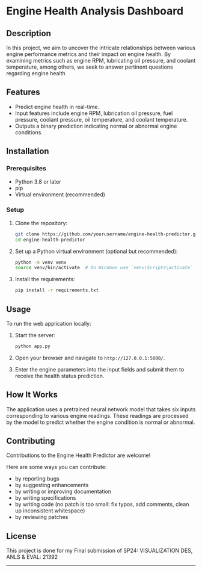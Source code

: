 
# Engine Health Analysis Dashboard

## Description
In this project, we aim to uncover the intricate relationships between various engine performance metrics and their impact on engine health. By examining metrics such as engine RPM, lubricating oil pressure, and coolant temperature, among others, we seek to answer pertinent questions regarding engine health
## Features
- Predict engine health in real-time.
- Input features include engine RPM, lubrication oil pressure, fuel pressure, coolant pressure, oil temperature, and coolant temperature.
- Outputs a binary prediction indicating normal or abnormal engine conditions.

## Installation

### Prerequisites
- Python 3.8 or later
- pip
- Virtual environment (recommended)

### Setup
1. Clone the repository:
   ```bash
   git clone https://github.com/yourusername/engine-health-predictor.git
   cd engine-health-predictor
   ```

2. Set up a Python virtual environment (optional but recommended):
   ```bash
   python -m venv venv
   source venv/bin/activate  # On Windows use `venv\Scripts\activate`
   ```

3. Install the requirements:
   ```bash
   pip install -r requirements.txt
   ```

## Usage
To run the web application locally:

1. Start the server:
   ```bash
   python app.py
   ```

2. Open your browser and navigate to `http://127.0.0.1:5000/`.

3. Enter the engine parameters into the input fields and submit them to receive the health status prediction.

## How It Works
The application uses a pretrained neural network model that takes six inputs corresponding to various engine readings. These readings are processed by the model to predict whether the engine condition is normal or abnormal.

## Contributing
Contributions to the Engine Health Predictor are welcome!

Here are some ways you can contribute:
- by reporting bugs
- by suggesting enhancements
- by writing or improving documentation
- by writing specifications
- by writing code (no patch is too small: fix typos, add comments, clean up inconsistent whitespace)
- by reviewing patches

## License
This project is done for my Final submission of SP24: VISUALIZATION DES, ANLS & EVAL: 21392

---

